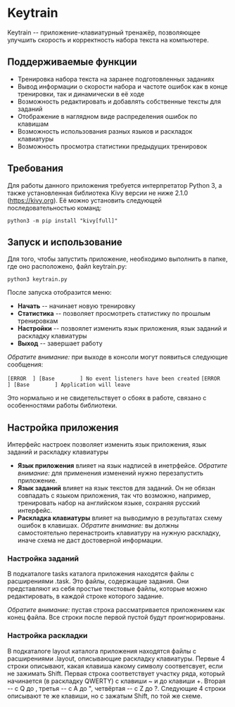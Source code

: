 # Keytrain

Keytrain -- приложение-клавиатурный тренажёр, позволяющее улучшить скорость и корректность набора текста на компьютере.

## Поддерживаемые функции

- Тренировка набора текста на заранее подготовленных заданиях
- Вывод информации о скорости набора и частоте ошибок как в конце тренировки, так и динамически в её ходе
- Возможность редактировать и добавлять собственные тексты для заданий
- Отображение в наглядном виде распределения ошибок по клавишам
- Возможность использования разных языков и раскладок клавиатуры
- Возможность просмотра статистики предыдущих тренировок

## Требования

Для работы данного приложения требуется интерпретатор Python 3, а также установленная библиотека Kivy версии не ниже 2.1.0 (<https://kivy.org>). Её можно установить следующей последовательностью команд:

`python3 -m pip install "kivy[full]"`

## Запуск и использование

Для того, чтобы запустить приложение, необходимо выполнить в папке, где оно расположено, файл keytrain.py:

`python3 keytrain.py`

После запуска отобразится меню:

- **Начать** -- начинает новую тренировку
- **Статистика** -- позволяет просмотреть статистику по прошлым тренировкам
- **Настройки** -- позвоялет изменить язык приложения, язык заданий и раскладку клавиатуры
- **Выход** -- завершает работу

*Обратите внимание:* при выходе в консоли могут появиться следующие сообщения:

`[ERROR  ] [Base        ] No event listeners have been created`
`[ERROR  ] [Base        ] Application will leave`

Это нормально и не свидетельствует о сбоях в работе, связано с особенностями работы библиотеки.

## Настройка приложения

Интерфейс настроек позволяет изменить язык приложения, язык заданий и раскладку клавиатуры

- **Язык приложения** влияет на язык надписей в инетрфейсе. *Обратите внимание:* для применения изменений нужно перезапустить приложение.
- **Язык заданий** влияет на язык текстов для заданий. Он не обязан совпадать с языком приложения, так что возможно, например, тренировать набор на английском языке, сохраняя русский интерфейс.
- **Раскладка клавиатуры** влияет на выводимую в результатах схему ошибок в клавишах. *Обратите внимание:* вы должны самостоятельно перенастроить клавиатуру на нужную раскладку, иначе схема не даст достоверной информации.

### Настройка заданий

В подкаталоге tasks каталога приложения находятся файлы с расширениями .task. Это файлы, содержащие задания. Они представляют из себя простые текстовые файлы, которые можно редактировать, в каждой строке которого задание.

*Обратите внимание:* пустая строка рассматривается приложением как конец файла. Все строки после первой пустой будут проигнорированы.

### Настройка раскладки

В подкаталоге layout каталога приложения находятся файлы с расширениями .layout, описывающие раскладку клавиатуры. Первые 4 строки описывают, какая клавиша какому символу соответсвует, если не зажимать Shift. Первая строка соответствует участку ряда, который начинается (в раскладку QWERTY) с клавиши ~ и до клавиши +. Вторая -- с Q до \, третья -- с A до ", четвёртая -- с Z до ?. Следующие 4 строки описывают те же клавиши, но с зажатым Shift, по той же схеме.
